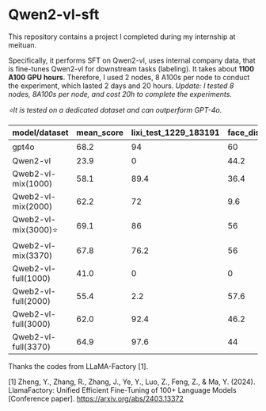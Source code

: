 # Qwen2-vl-sft

This repository contains a project I completed during my internship at meituan. 

Specifically, it performs SFT on Qwen2-vl, uses internal company data, that is fine-tunes Qwen2-vl for downstream tasks (labeling). It takes about **1100 A100 GPU hours**. Therefore, I used 2 nodes, 8 A100s per node to conduct the experiment, which lasted 2 days and 20 hours. *Update: I tested 8 nodes, 8A100s per node, and cost 20h to complete the experiments.*

*⭐️It is tested on a dedicated dataset and can outperform GPT-4o.*


| model/dataset                | mean_score               | lixi_test_1229_183191 | face_disney_pixal_boys_183111 | secure_sexyxjj_fp_1222_182501 | secure_sexyxjj_fn_1222_182443 | secure_white_pic_230711_2000_181421 | secure_white_pic_230711_2000_181422 | ocr_sec_txiang_contact_231218_181486 | secure_normal_trainset_180944 | secure_normal_validset_180821 | face_huhang_helmet_tie_train_3_183171 | face_pixar_20231207_180654 | gun_knife_detec_co_1_179790 | secure_xjj_compensate_1206_180420 | face_pattern_mask_2023_179911 | draw_240_round2_eyeball_crop_filter_outer_179901 | image_app_tagreversenormal_1018_1025_5k_179059 | secure_logop2p3_cls_v3_diedai_crop_178502 | ocr_sec_txiang_contact_231128_178725 | ocr_sec_txiang_lowrisk_231128_178416 | secure_smoke_detection_v10_178130 |
|------------------------------|--------------------------------|-----------------------|-------------------------------|-------------------------------|-------------------------------|---------------------------------------|---------------------------------------|---------------------------------------|-----------------------------|-----------------------------|--------------------------------------------|---------------------------|----------------------------|-------------------------------|---------------------------|----------------------------------------------|----------------------------------------------|---------------------------------------------|---------------------------------------------|---------------------------------------------|---------------------------------------------|
| gpt4o                        | 68.2                           | 94                    | 60                            | 51                            | 80                            | 70.8                                  | 98                                    | 0(违规信息)                           | 89                          | 89                          | 30                                         | 31                        | 84                         | 44                            | 97                        | 0(无法推理)                                          | 18                                           | 63                                        | 79                                          | 90                                          | 60                                          |
| Qwen2-vl                     | 23.9                           | 0                     | 44.2                          | 4.6                           | 75.4                          | 12.5                                  | 13.8                                  | 91.2                                  | 43.4                        | 41                          | 25.6                                       | 15.2                      | 0                          | 1                             | 87.2                      | 4.12                                             | 1.8                                          | 97.4                                     | 13.8                                       | 3.2                                        | 0.6                                         |
| Qweb2-vl-mix(1000)           | 58.1                           | 89.4                  | 36.4                          | 67.8                          | 80.8                          | 75                                   | 93.2                                  | 56.2                                  | 78.4                        | 82.6                        | 58.8                                       | 16.6                      | 56.2                       | 69                            | 99.2                      | 2.6                                              | 13.4                                         | 98                                        | 1                                          | 11                                         | 20.2                                        |
| Qweb2-vl-mix(2000)           | 62.2                           | 72                    | 9.6                           | 67.8                          | 83.6                          | 72.9                                  | 97.4                                  | 87.8                                  | 92.6                        | 93.4                        | 62.2                                       | 16.6                      | 28                         | 66.4                          | 99.8                      | 3.47                                             | 54.2                                         | 98                                        | 19.6                                       | 66.4                                       | 19.8                                        |
| Qweb2-vl-mix(3000)⭐️          | 69.1                           | 86                    | 56                            | 67.8                          | 82.6                          | 70.8                                  | 97.6                                  | 90.6                                  | 93                          | 92.4                        | 67                                         | 16.6                      | 81.2                       | 66.2                          | 99.6                      | 5.21                                             | 60                                           | 98                                        | 19.2                                       | 69.8                                       | 21.2                                        |
| Qweb2-vl-mix(3370)           | 67.8                           | 76.2                  | 56                            | 67.8                          | 81.4                          | 72.9                                  | 96.6                                  | 90.6                                  | 90.6                        | 92.6                        | 66.2                                       | 16.6                      | 76                         | 66.6                          | 99.6                      | 4.99                                             | 59.2                                         | 98                                        | 18.8                                       | 68                                         | 19                                          |
| Qweb2-vl-full(1000)          | 41.0                           | 0                     | 0                             | 51                            | 79.4                          | 58.3                                  | 88.6                                  | 5                                     | 45.2                        | 45.6                        | 37                                         | 16.6                      | 0                          | 61.6                          | 99                        | 0                                                | 6.4                                          | 97.4                                     | 14                                         | 7.2                                        | 31.4                                        |
| Qweb2-vl-full(2000)          | 55.4                           | 2.2                   | 57.6                          | 67.8                          | 80                            | 62.5                                  | 93.4                                  | 90.4                                  | 82.8                        | 88.2                        | 30.8                                       | 16.6                      | 10.2                       | 66.4                          | 99.2                      | 5.21                                             | 35.2                                         | 98.2                                     | 19.4                                       | 73.4                                       | 14.2                                        |
| Qweb2-vl-full(3000)          | 62.0                           | 92.4                  | 46.2                          | 67.8                          | 80.6                          | 62.5                                  | 91.8                                  | 83.8                                  | 83.8                        | 88                          | 31.8                                       | 16.4                      | 62.6                       | 71.6                          | 99.2                      | 5.21                                             | 23.8                                         | 98                                        | 19                                         | 50.6                                       | 30                                          |
| Qweb2-vl-full(3370)          | 64.9                           | 97.6                  | 44                            | 67.8                          | 80.8                          | 62.5                                  | 92.4                                  | 84.6                                  | 84.6                        | 89.2                        | 60.8                                       | 16                        | 70.4                       | 71                            | 99.2                      | 16.9                                             | 26.2                                         | 98.2                                     | 20.8                                       | 56                                         | 31                                          |

Thanks the codes from LLaMA-Factory [1].

[1] Zheng, Y., Zhang, R., Zhang, J., Ye, Y., Luo, Z., Feng, Z., & Ma, Y. (2024). LlamaFactory: Unified Efficient Fine-Tuning of 100+ Language Models [Conference paper]. https://arxiv.org/abs/2403.13372

